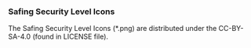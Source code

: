 ### Safing Security Level Icons

The Safing Security Level Icons (\*.png) are distributed under the CC-BY-SA-4.0 (found in LICENSE file).

